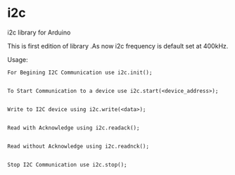 # i2c
i2c library for Arduino

This is first edition of library .As now i2c frequency is default set at 400kHz.

Usage:

	For Begining I2C Communication use i2c.init();


	To Start Communication to a device use i2c.start(<device_address>);


	Write to I2C device using i2c.write(<data>);


	Read with Acknowledge using i2c.readack();


	Read without Acknowledge using i2c.readnck();


	Stop I2C Communication use i2c.stop();

